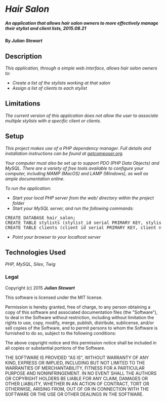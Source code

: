 # _Hair Salon_

##### _An application that allows hair salon owners to more effectively manage their stylist and client lists, 2015.08.21_

#### By _**Julian Stewart**_

## Description

_This application, through a simple web interface, allows hair salon owners to:_
* _Create a list of the stylists working at that salon_
* _Assign a list of clients to each stylist_

## Limitations

_The current version of this application does not allow the user to associate multiple stylists with a specific client or clients._

## Setup

_This project makes use of a PHP dependency manager. Full details and installation instructions can be found at <a href="https://getcomposer.org">getcomposer.org</a>._

_Your computer must also be set up to support PDO (PHP Data Objects) and MySQL. There are a variety of free tools available to configure your computer, including MAMP (MacOS) and LAMP (Windows), as well as ample documentation online._

_To run the application:_

* _Start your local PHP server from the web/ directory within the project folder_
* _Start your MySQL server, and run the following commands:_
<pre>
CREATE DATABASE hair_salon;
CREATE TABLE stylists (stylist_id serial PRIMARY KEY, stylist_name varchar (255));
CREATE TABLE clients (client_id serial PRIMARY KEY, client_name varchar (255));
</pre>
* _Point your browser to your localhost server_

## Technologies Used

_PHP, MySQL, Silex, Twig_

### Legal

Copyright (c) 2015 **_Julian Stewart_**

This software is licensed under the MIT license.

Permission is hereby granted, free of charge, to any person obtaining a copy
of this software and associated documentation files (the "Software"), to deal
in the Software without restriction, including without limitation the rights
to use, copy, modify, merge, publish, distribute, sublicense, and/or sell
copies of the Software, and to permit persons to whom the Software is
furnished to do so, subject to the following conditions:

The above copyright notice and this permission notice shall be included in
all copies or substantial portions of the Software.

THE SOFTWARE IS PROVIDED "AS IS", WITHOUT WARRANTY OF ANY KIND, EXPRESS OR
IMPLIED, INCLUDING BUT NOT LIMITED TO THE WARRANTIES OF MERCHANTABILITY,
FITNESS FOR A PARTICULAR PURPOSE AND NONINFRINGEMENT. IN NO EVENT SHALL THE
AUTHORS OR COPYRIGHT HOLDERS BE LIABLE FOR ANY CLAIM, DAMAGES OR OTHER
LIABILITY, WHETHER IN AN ACTION OF CONTRACT, TORT OR OTHERWISE, ARISING FROM,
OUT OF OR IN CONNECTION WITH THE SOFTWARE OR THE USE OR OTHER DEALINGS IN
THE SOFTWARE.
